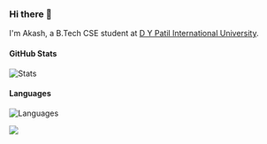 ### Hi there 👋
I'm Akash, a B.Tech CSE student at [D Y Patil International University](https://dypiu.ac.in).

#### GitHub Stats
![Stats](https://github-readme-stats.vercel.app/api?username=itsaky&show_icons=true&icon_color=D32F2F&theme=dark&title_color=D32F2F)

#### Languages
![Languages](https://github-readme-stats.vercel.app/api/top-langs/?username=itsaky&title_color=f44336&theme=dark&langs_count=3&hide=javascript,html,roff,assembly,objective-c,xsslt)

![](https://komarev.com/ghpvc/?username=itsaky&color=2196f3)
